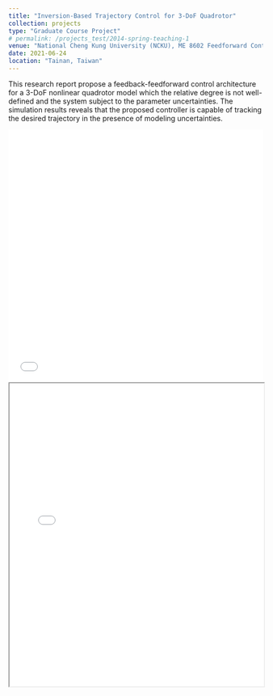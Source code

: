 ```yaml
---
title: "Inversion-Based Trajectory Control for 3-DoF Quadrotor"
collection: projects
type: "Graduate Course Project"
# permalink: /projects_test/2014-spring-teaching-1
venue: "National Cheng Kung University (NCKU), ME 8602 Feedforward Control (Instructor: Szu-Chi Tien)"
date: 2021-06-24
location: "Tainan, Taiwan"
---
```


This research report propose a feedback-feedforward control architecture for a 3-DoF nonlinear quadrotor model which the relative degree is not well-defined and the system subject to the parameter uncertainties. The simulation results reveals that the proposed controller is capable of tracking the desired trajectory in the presence of modeling uncertainties.

<embed src="/files/feedforward_final.pdf" width="100%" height="500px"/>

<iframe src="/files/feedforward_final.pdf" width="100%" height="600px">
        AAA <a href="/files/feedforward_final.pdf">Download</a>。
</iframe>
